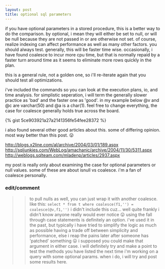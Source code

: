 ```yaml
---
layout: post
title: optional sql parameters
---
```


if you have optional parameters in a stored procedure, this is a better way to do the comparison. by optional, i mean they will either be set to null, or will be null because they are not passed in or are otherwise not set. of course, realize indexing can affect performance as well as many other factors. you should always test. generally, this will be faster time wise. occasionally, i have found coalesce to incur more cpu time, but that is normally repaid by a faster turn around time as it seems to eliminate more rows quickly in the plan.

this is a general rule, not a golden one, so i'll re-iterate again that you should test all optimizations.

i've included the commands so you can look at the execution plans, io, and time analysis. for simplistic seperation, i will term the generally slower practice as 'bad' and the faster one as 'good'. in my example below @v and @c are varchar(50) and @a is a char(1). feel free to change everything, the case for coalesce generally holds true across the board.

{% gist 5ce903921a27a2141356fe54fee28372 %}

i also found several other good articles about this. some of differing opinion. most way better than this post. 😛

http://blogs.x2line.com/al/archive/2004/03/01/189.aspx
http://sqljunkies.com/WebLog/amachanic/archive/2004/11/30/5311.aspx
http://weblogs.sqlteam.com/mladenp/articles/2937.aspx

my post is really only about examining the case for optional parameters or null values. some of these are about isnull vs coalesce. i'm a fan of coalesce personally.

### edit/comment
>> to pull nulls as well, you can just wrap it with another coalesce. like this:
>> ` select * from t where coalesce(f1,'') = coalesce(@v,f1,'') `
>> i didn't include this cuz... well quite frankly i didn't know anyone really would ever notice 😛
>> using the fall through case statements is definitely an option. i've used it in the past, but typically i have tried to simplify the logic as much as possible having a trade off between simplicity and performance, else i reap the pains later after someone has 'patched' something 😛
>> i supposed you could make that argument in either case. i will definitely try and make a point to test the methods you have listed the next time i'm working on a query with some optional params. when i do, i will try and post some results here.